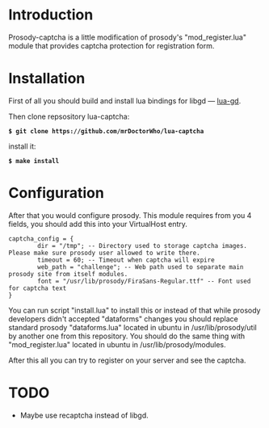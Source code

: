 # Introduction #

Prosody-captcha is a little modification of prosody's "mod\_register.lua" module that provides captcha protection for registration form.

# Installation #
First of all you should build and install lua bindings for libgd — [lua-gd](https://github.com/ittner/lua-gd/).

Then clone repsository lua-captcha:

**` $ git clone https://github.com/mrDoctorWho/lua-captcha `**

install it:

**` $ make install `**

# Configuration #

After that you would configure prosody. This module requires from you 4 fields, you should add this into your VirtualHost entry.

```
captcha_config = {
        dir = "/tmp"; -- Directory used to storage captcha images. Please make sure prosody user allowed to write there.
        timeout = 60; -- Timeout when captcha will expire
        web_path = "challenge"; -- Web path used to separate main prosody site from itself modules.
        font = "/usr/lib/prosody/FiraSans-Regular.ttf" -- Font used for captcha text
}
```

You can run script "install.lua" to install this or instead of that while prosody developers didn't accepted "dataforms" changes you should replace standard prosody "dataforms.lua" located in ubuntu in /usr/lib/prosody/util by another one from this repository. You should do the same thing with "mod\_register.lua" located in ubuntu in /usr/lib/prosody/modules.

After this all you can try to register on your server and see the captcha.

# TODO #
  * Maybe use recaptcha instead of libgd.